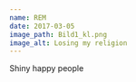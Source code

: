 ```yaml
---
name: REM
date: 2017-03-05
image_path: Bild1_kl.png
image_alt: Losing my religion
---
```

Shiny happy people
